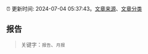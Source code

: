 :alarm_clock: 更新时间: 2024-07-04 05:37:43。[文章来源](/README.md)、[文章分类](/TAGS.md)

## 报告


> 关键字：`报告`、`月报`



